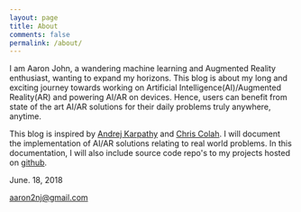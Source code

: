 ```yaml
---
layout: page
title: About
comments: false
permalink: /about/
---
```


I am Aaron John, a wandering machine learning and Augmented Reality enthusiast, wanting to expand my horizons. This blog is about my long and exciting journey towards working on Artificial Intelligence(AI)/Augmented Reality(AR) and powering AI/AR on devices. Hence, users can benefit from state of the art AI/AR solutions for their daily problems truly anywhere, anytime.

This blog is inspired by [Andrej Karpathy](http://karpathy.github.io/) and [Chris Colah](http://colah.github.io/). I will document the implementation of AI/AR solutions relating to real world problems. In this documentation, I will also include source code repo's to my projects hosted on [github](https://github.com/aaronjohn2).

June. 18, 2018

aaron2nj@gmail.com
